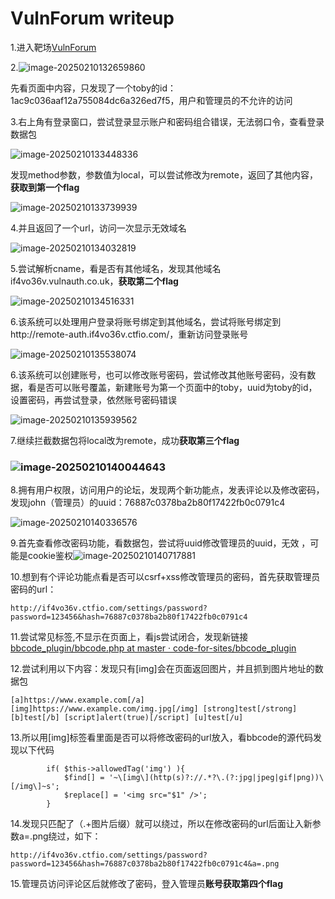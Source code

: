 # VulnForum writeup

1.进入靶场[VulnForum](http://if4vo36v.ctfio.com/)

2.![image-20250210132659860](C:\Users\zheng\AppData\Roaming\Typora\typora-user-images\image-20250210132659860.png)

先看页面中内容，只发现了一个toby的id：1ac9c036aaf12a755084dc6a326ed7f5，用户和管理员的不允许的访问



3.右上角有登录窗口，尝试登录显示账户和密码组合错误，无法弱口令，查看登录数据包

![image-20250210133448336](C:\Users\zheng\AppData\Roaming\Typora\typora-user-images\image-20250210133448336.png)

发现method参数，参数值为local，可以尝试修改为remote，返回了其他内容，**获取到第一个flag**

![image-20250210133739939](C:\Users\zheng\AppData\Roaming\Typora\typora-user-images\image-20250210133739939.png)



4.并且返回了一个url，访问一次显示无效域名

![image-20250210134032819](C:\Users\zheng\AppData\Roaming\Typora\typora-user-images\image-20250210134032819.png)

5.尝试解析cname，看是否有其他域名，发现其他域名if4vo36v.vulnauth.co.uk，**获取第二个flag**

![image-20250210134516331](C:\Users\zheng\AppData\Roaming\Typora\typora-user-images\image-20250210134516331.png)



6.该系统可以处理用户登录将账号绑定到其他域名，尝试将账号绑定到http://remote-auth.if4vo36v.ctfio.com/，重新访问登录账号

![image-20250210135538074](C:\Users\zheng\AppData\Roaming\Typora\typora-user-images\image-20250210135538074.png)

6.该系统可以创建账号，也可以修改账号密码，尝试修改其他账号密码，没有数据，看是否可以账号覆盖，新建账号为第一个页面中的toby，uuid为toby的id，设置密码，再尝试登录，依然账号密码错误

![image-20250210135939562](C:\Users\zheng\AppData\Roaming\Typora\typora-user-images\image-20250210135939562.png)





7.继续拦截数据包将local改为remote，成功**获取第三个flag**

### ![image-20250210140044643](C:\Users\zheng\AppData\Roaming\Typora\typora-user-images\image-20250210140044643.png)



8.拥有用户权限，访问用户的论坛，发现两个新功能点，发表评论以及修改密码，发现john（管理员）的uuid：76887c0378ba2b80f17422fb0c0791c4

![image-20250210140336576](C:\Users\zheng\AppData\Roaming\Typora\typora-user-images\image-20250210140336576.png)



9.首先查看修改密码功能，看数据包，尝试将uuid修改管理员的uuid，无效 ，可能是cookie鉴权![image-20250210140717881](C:\Users\zheng\AppData\Roaming\Typora\typora-user-images\image-20250210140717881.png)



10.想到有个评论功能点看是否可以csrf+xss修改管理员的密码，首先获取管理员密码的url：

```
http://if4vo36v.ctfio.com/settings/password?password=123456&hash=76887c0378ba2b80f17422fb0c0791c4

```

11.尝试常见标签<a>,<img>不显示在页面上，看js尝试闭合，发现新链接[bbcode_plugin/bbcode.php at master · code-for-sites/bbcode_plugin](https://github.com/code-for-sites/bbcode_plugin/blob/master/bbcode.php)



12.尝试利用以下内容：发现只有[img]会在页面返回图片，并且抓到图片地址的数据包

```
[a]https://www.example.com[/a] [img]https://www.example.com/img.jpg[/img] [strong]test[/strong] [b]test[/b] [script]alert(true)[/script] [u]test[/u] 
```



13.所以用[img]标签看里面是否可以将修改密码的url放入，看bbcode的源代码发现以下代码

```
		if( $this->allowedTag('img') ){
			$find[] = '~\[img\](http(s)?://.*?\.(?:jpg|jpeg|gif|png))\[/img\]~s';
			$replace[] = '<img src="$1" />';
		}
```



14.发现只匹配了（.+图片后缀）就可以绕过，所以在修改密码的url后面让入新参数a=.png绕过，如下：

```
http://if4vo36v.ctfio.com/settings/password?password=123456&hash=76887c0378ba2b80f17422fb0c0791c4&a=.png
```



15.管理员访问评论区后就修改了密码，登入管理员**账号获取第四个flag**
